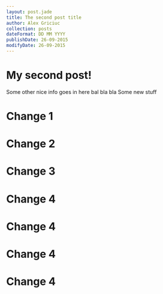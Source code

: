 ```yaml
---
layout: post.jade
title: The second post title
author: Alex Griciuc
collection: posts
dateFormat: DD MM YYYY
publishDate: 26-09-2015
modifyDate: 26-09-2015
---
```

# My second post!

Some other nice info goes in here bal bla bla
Some new stuff

# Change 1
# Change 2
# Change 3
# Change 4
# Change 4
# Change 4
# Change 4
